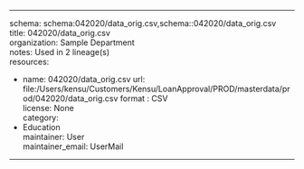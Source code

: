 


---  
schema: schema:042020/data_orig.csv,schema::042020/data_orig.csv  
title: 042020/data_orig.csv  
organization: Sample Department  
notes: Used in 2 lineage(s)  
resources:  
  - name: 042020/data_orig.csv 
    url: file:/Users/kensu/Customers/Kensu/LoanApproval/PROD/masterdata/prod/042020/data_orig.csv 
    format : CSV  
license: None  
category:
  - Education  
maintainer: User  
maintainer_email: UserMail  
---